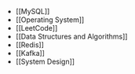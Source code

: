 - [[MySQL]]
- [[Operating System]]
- [[LeetCode]]
- [[Data Structures and Algorithms]]
- [[Redis]]
- [[Kafka]]
- [[System Design]]